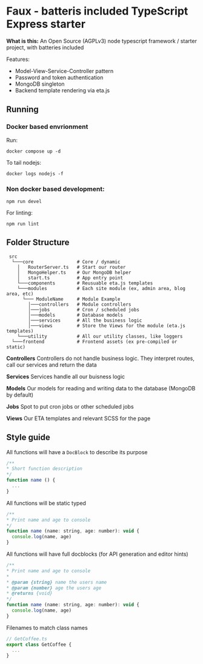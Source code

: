 # Faux - batteris included TypeScript Express starter

**What is this:**
An Open Source (AGPLv3) node typescript framework / starter project, with batteries included

Features:
* Model-View-Service-Controller pattern
* Password and token authentication
* MongoDB singleton
* Backend template rendering via eta.js
  
## Running
### Docker based envrionment
Run:
```
docker compose up -d
```

To tail nodejs:
```
docker logs nodejs -f
```

### Non docker based development:
```
npm run devel
```

For linting:
```
npm run lint
```

## Folder Structure
```
 src
  └───core                # Core / dynamic 
    │   RouterServer.ts   # Start our router
    │   MongoHelper.ts    # Our MongoDB helper
    │   start.ts          # App entry point
    └───components        # Reusuable eta.js templates
    └───modules           # Each site module (ex, admin area, blog area, etc) 
      └─── ModuleName     # Module Example
        │───controllers   # Module controllers
        │───jobs          # Cron / scheduled jobs
        │───models        # Database models
        │───services      # All the business logic
        │───views         # Store the Views for the module (eta.js templates)
    └───utility           # All our utility classes, like loggers
  └───frontend            # Frontend assets (ex pre-compiled or static)

```

**Controllers**
Controllers do not handle business logic. They interpret routes, call our services and return the data

**Services**
Services handle all our buisness logic

**Models**
Our models for reading and writing data to the database (MongoDB by default)

**Jobs**
Spot to put cron jobs or other scheduled jobs

**Views**
Our ETA templates and relevant SCSS for the page

## Style guide
All functions will have a `DocBlock` to describe its purpose
```js
/**
* Short function description
*/
function name () {
  ...
}
```

All functions will be static typed
```js
/**
* Print name and age to console
*/
function name (name: string, age: number): void {
  console.log(name, age)
}
```

All functions will have full docblocks (for API generation and editor hints)
```js
/**
* Print name and age to console
* 
* @param {string} name the users name
* @param {number} age the users age
* @returns {void}
*/
function name (name: string, age: number): void {
  console.log(name, age)
}
```

Filenames to match class names
```js
// GetCoffee.ts
export class GetCoffee {
  ...
}
```
